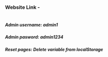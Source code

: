 ### Website Link - 
#  
##### Admin username: admin1
##### Admin pasword: admin1234
##### Reset pages: Delete variable from localStorage
